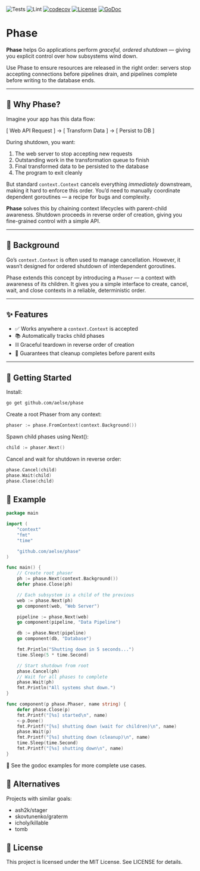 ![Tests](https://github.com/aelse/phase/actions/workflows/tests.yml/badge.svg)
![Lint](https://github.com/aelse/phase/actions/workflows/golangci-lint.yml/badge.svg)
[![codecov](https://codecov.io/gh/aelse/phase/branch/master/graph/badge.svg)](https://codecov.io/gh/aelse/phase)
[![License](https://img.shields.io/github/license/aelse/phase.svg)](https://github.com/aelse/phase/blob/master/LICENSE)
[![GoDoc](https://godoc.org/github.com/aelse/phase?status.svg)](https://godoc.org/github.com/aelse/phase)

# Phase

**Phase** helps Go applications perform _graceful, ordered shutdown_ — giving you explicit control over how subsystems wind down.

Use Phase to ensure resources are released in the right order: servers stop accepting connections before pipelines drain, and pipelines complete before writing to the database ends.

---

## 🚦 Why Phase?

Imagine your app has this data flow:

[ Web API Request ] -> [ Transform Data ] -> [ Persist to DB ]

During shutdown, you want:

1. The web server to stop accepting new requests
2. Outstanding work in the transformation queue to finish
3. Final transformed data to be persisted to the database
4. The program to exit cleanly

But standard `context.Context` cancels everything _immediately_ downstream, making it hard to enforce this order. You’d need to manually coordinate dependent goroutines — a recipe for bugs and complexity.

**Phase** solves this by chaining context lifecycles with parent-child awareness. Shutdown proceeds in reverse order of creation, giving you fine-grained control with a simple API.

---

## 🧠 Background

Go’s `context.Context` is often used to manage cancellation. However, it wasn’t designed for ordered shutdown of interdependent goroutines.

Phase extends this concept by introducing a `Phaser` — a context with awareness of its children. It gives you a simple interface to create, cancel, wait, and close contexts in a reliable, deterministic order.

---

## ✨ Features

- ✅ Works anywhere a `context.Context` is accepted
- 📚 Automatically tracks child phases
- ⛓ Graceful teardown in reverse order of creation
- 🧹 Guarantees that cleanup completes before parent exits

---

## 🚀 Getting Started

Install:

```bash
go get github.com/aelse/phase
```

Create a root Phaser from any context:

```go
phaser := phase.FromContext(context.Background())
```

Spawn child phases using Next():

```go
child := phaser.Next()
```

Cancel and wait for shutdown in reverse order:

```go
phase.Cancel(child)
phase.Wait(child)
phase.Close(child)
```

## 🔧 Example

```go
package main

import (
	"context"
	"fmt"
	"time"

	"github.com/aelse/phase"
)

func main() {
	// Create root phaser
	ph := phase.Next(context.Background())
	defer phase.Close(ph)

	// Each subsystem is a child of the previous
	web := phase.Next(ph)
	go component(web, "Web Server")

	pipeline := phase.Next(web)
	go component(pipeline, "Data Pipeline")

	db := phase.Next(pipeline)
	go component(db, "Database")

	fmt.Println("Shutting down in 5 seconds...")
	time.Sleep(5 * time.Second)

	// Start shutdown from root
	phase.Cancel(ph)
	// Wait for all phases to complete
	phase.Wait(ph)
	fmt.Println("All systems shut down.")
}

func component(p phase.Phaser, name string) {
	defer phase.Close(p)
	fmt.Printf("[%s] started\n", name)
	<-p.Done()
	fmt.Printf("[%s] shutting down (wait for children)\n", name)
	phase.Wait(p)
	fmt.Printf("[%s] shutting down (cleanup)\n", name)
	time.Sleep(time.Second)
	fmt.Printf("[%s] shutting down\n", name)
}
```

🔎 See the godoc examples for more complete use cases.

## 🔁 Alternatives

Projects with similar goals:

* ash2k/stager
* skovtunenko/graterm
* icholy/killable
* tomb

## 🪪 License

This project is licensed under the MIT License. See LICENSE for details.
